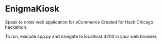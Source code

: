 # EnigmaKiosk

Speak to order web application for eCommerce 
Created for Hack Chicago hackathon.

To run, execute app.py and navigate to localhost:4200 in your web browser.
